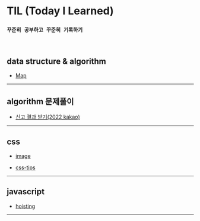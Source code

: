 # TIL (Today I Learned)    


### `꾸준히 공부하고 꾸준히 기록하기`


<br>   

## data structure & algorithm   

- <a href="">Map</a>   

---   


## algorithm 문제풀이    

- <a href="">신고 결과 받기(2022 kakao)</a>

---

## css   

- <a href="https://github.com/jiyun1006/TIL/blob/main/CSS(SCSS)/image.md">image</a>   

- <a href="https://github.com/jiyun1006/TIL/blob/main/CSS(SCSS)/tips.md">css-tips</a>

---

## javascript

- <a href="https://github.com/jiyun1006/TIL/blob/main/JS/hoisting.md">hoisting</a>   

---   


